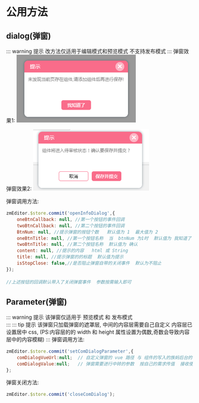 # 公用方法



## dialog(弹窗)
::: warning  提示
改方法仅适用于编辑模式和预览模式   不支持发布模式
:::
弹窗效果1:
![示例图片](../../../.vuepress/img/dialog/dialog2.png)


弹窗效果2:
![示例图片](../../../.vuepress/img/dialog/dialog1.png)

弹窗调用方法:
```js
zmEditor.$store.commit('openInfoDialog',{
    oneBtnCallback: null, //第一个按钮的事件回调
    twoBtnCallback: null, //第二个按钮的事件回调
    BtnNum: null, //提示弹窗的按钮个数   默认值为 1  最大值为 2
    oneBtnTitle: null, //第一个按钮名称  当  btnNum 为1时  默认值为 我知道了  ,为 2 时的默认值为 取消
    twoBtnTitle: null, //第二个按钮名称  默认值为 确认
    content: null, //提示的内容   html 或 String
    title: null, //提示弹窗的的标题  默认值为提示
    isStopClose: false,//是否阻止弹窗自带的关闭事件  默认为不阻止
});

//上述按钮的回调默认带入了关闭弹窗事件  参数按需输入即可
```

## Parameter(弹窗)
::: warning  提示
该弹窗仅适用于 预览模式  和  发布模式  
:::
::: tip  提示
该弹窗只加载弹窗的遮罩层, 中间的内容层需要自己自定义 内容层已设置居中 css, (PS:内容层的的 width 和 height 属性设置为偶数,奇数会导致内容层中的内容模糊) 
:::
弹窗调用方法:

```js
zmEditor.$store.commit('setComDialogParameter',{
    comDialogVueUrl:null;  // 自定义弹窗的 vue 路径 与 组件的写入的族蚂后台的 vue 路径格式一致
    comDialogValue:null;   // 弹窗需要进行中转的参数  按自己的需求传值  接收使用父子的组件的传值的方式  参数命名为  prop
};
```
弹窗关闭方法:
```js
zmEditor.$store.commit('closeComDialog');
```
